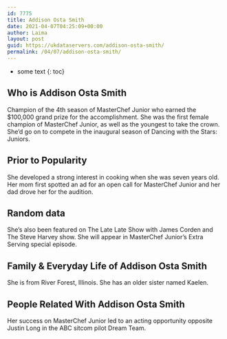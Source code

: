```yaml
---
id: 7775
title: Addison Osta Smith
date: 2021-04-07T04:25:09+00:00
author: Laima
layout: post
guid: https://ukdataservers.com/addison-osta-smith/
permalink: /04/07/addison-osta-smith/
---
```


* some text
{: toc}


## Who is Addison Osta Smith
                  
                  
                  
Champion of the 4th season of MasterChef Junior who earned the $100,000 grand prize for the accomplishment. She was the first female champion of MasterChef Junior, as well as the youngest to take the crown. She&#8217;d go on to compete in the inaugural season of Dancing with the Stars: Juniors. 
                  
              
            
              
            
                
                
                
## Prior to Popularity
                  
                  
                  
She developed a strong interest in cooking when she was seven years old. Her mom first spotted an ad for an open call for MasterChef Junior and her dad drove her for the audition. 
                  
              
            
              
            
                
                
                
## Random data
                  
                  
                  
She&#8217;s also been featured on The Late Late Show with James Corden and The Steve Harvey show. She will appear in MasterChef Junior&#8217;s Extra Serving special episode. 
                  
              
            
              
            
                
                
                
## Family & Everyday Life of Addison Osta Smith
                  
                  
                  
She is from River Forest, Illinois. She has an older sister named Kaelen. 
                  
              
            
              
            
                
                
                
## People Related With Addison Osta Smith
                  
                  
                  
Her success on MasterChef Junior led to an acting opportunity opposite Justin Long in the ABC sitcom pilot Dream Team. 
                  
              
            
              
            
                
              
            
              
              
            
            
              
            
          
          
          